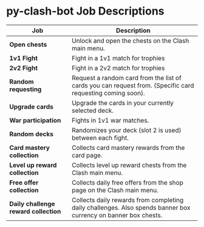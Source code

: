 # py-clash-bot Job Descriptions

| Job                                   | Description                                                                                                               |
| ------------------------------------- | ------------------------------------------------------------------------------------------------------------------------- |
| **Open chests**                       | Unlock and open the chests on the Clash main menu.                                                                        |
| **1v1 Fight**                         | Fight in a 1v1 match for trophies                                                                                         |
| **2v2 Fight**                         | Fight in a 2v2 match for trophies                                                                                         |
| **Random requesting**                 | Request a random card from the list of cards you can request from. (Specific card requesting coming soon).                |
| **Upgrade cards**                     | Upgrade the cards in your currently selected deck.                                                                        |
| **War participation**                 | Fights in 1v1 war matches.                                                                                                |
| **Random decks**                      | Randomizes your deck (slot 2 is used) between each fight.                                                                 |
| **Card mastery collection**           | Collects card mastery rewards from the card page.                                                                         |
| **Level up reward collection**        | Collects level up reward chests from the Clash main menu.                                                                 |
| **Free offer collection**             | Collects daily free offers from the shop page on the Clash main menu.                                                     |
| **Daily challenge reward collection** | Collects daily rewards from completing daily challenges. Also spends banner box currency on banner box chests.            |
